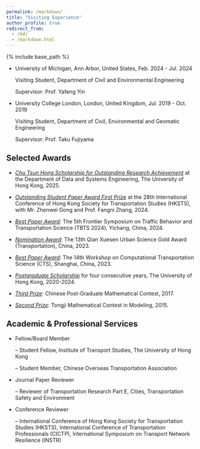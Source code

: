```yaml
---
permalink: /markdown/
title: "Visiting Experience"
author_profile: true
redirect_from: 
  - /md/
  - /markdown.html
---
```

{% include base_path %}

* University of Michigan, Ann Arbor, United States, Feb. 2024 - Jul. 2024

  Visiting Student, Department of Civil and Environmental Engineering

  Supervisor: Prof. Yafeng Yin

* University College London, London, United Kingdom, Jul. 2019 - Oct. 2019

  Visiting Student, Department of Civil, Environmental and Geomatic Engineering

  Supervisor: Prof. Taku Fujiyama


## Selected Awards

* *<u>Chu Tsun Hong Scholarship for Outstanding Research Achievement</u>* at the Department of Data and Systems Engineering, The University of Hong Kong, 2025.

* *<u>Outstanding Student Paper Award First Prize</u>* at the 28th International Conference of Hong Kong Society for Transportation Studies (HKSTS), with Mr. Zhenwei Gong and Prof. Fangni Zhang, 2024.

* *<u>Best Paper Award</u>*: The 5th Frontier Symposium on Traffic Behavior and Transportation Science (TBTS 2024), Yichang, China, 2024.

* *<u>Nomination Award</u>*: The 13th Qian Xuesen Urban Science Gold Award (Transportation), China, 2023.

* *<u>Best Paper Award</u>*: The 14th Workshop on Computational Transportation Science (CTS), Shanghai, China, 2023.

* *<u>Postgraduate Scholarship</u>* for four consecutive years, The University of Hong Kong, 2020-2024. 

* *<u>Third Prize</u>*: Chinese Post-Graduate Mathematical Contest, 2017. 

* *<u>Second Prize</u>*: Tongji Mathematical Contest in Modeling, 2015. 

## Academic & Professional Services

* Fellow/Board Member
  
  – Student Fellow, Institute of Transport Studies, The University of Hong Kong

  – Student Member, Chinese Overseas Transportation Association

* Journal Paper Reviewer

  – Reviewer of Transportation Research Part E, Cities, Transportation Safety and Environment

* Conference Reviewer

  – International Conference of Hong Kong Society for Transportation Studies (HKSTS), International Conference of Transportation Professionals (CICTP), International Symposium on Transport Network Resilience (INSTR)

